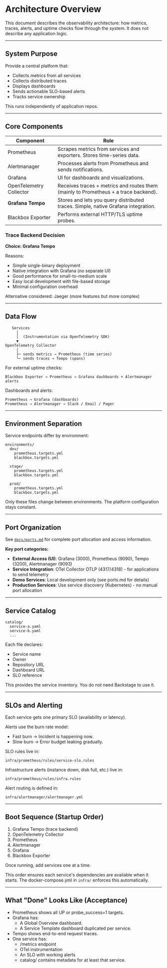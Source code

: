 # Architecture Overview

This document describes the observability architecture: how metrics, traces, alerts, and uptime checks flow through the system.
It does not describe any application logic.

---

## System Purpose

Provide a central platform that:

- Collects metrics from all services
- Collects distributed traces
- Displays dashboards
- Sends actionable SLO-based alerts
- Tracks service ownership

This runs independently of application repos.

---

## Core Components

| Component               | Role                                                                                |
| ----------------------- | ----------------------------------------------------------------------------------- |
| Prometheus              | Scrapes metrics from services and exporters. Stores time-series data.               |
| Alertmanager            | Processes alerts from Prometheus and sends notifications.                           |
| Grafana                 | UI for dashboards and visualizations.                                               |
| OpenTelemetry Collector | Receives traces + metrics and routes them (mainly to Prometheus + a trace backend). |
| **Grafana Tempo**       | Stores and lets you query distributed traces. Simple, native Grafana integration.   |
| Blackbox Exporter       | Performs external HTTP/TLS uptime probes.                                           |

### Trace Backend Decision

**Choice: Grafana Tempo**

Reasons:

- Simple single-binary deployment
- Native integration with Grafana (no separate UI)
- Good performance for small-to-medium scale
- Easy local development with file-based storage
- Minimal configuration overhead

Alternative considered: Jaeger (more features but more complex)

---

## Data Flow

```text
   Services
     │
     │  (Instrumentation via OpenTelemetry SDK)
     ▼
OpenTelemetry Collector
     │
     ├─ sends metrics → Prometheus (time series)
     └─ sends traces → Tempo (spans)
```

For external uptime checks:

```text
Blackbox Exporter → Prometheus → Grafana dashboards + Alertmanager alerts
```

Dashboards and alerts:

```text
Prometheus → Grafana (dashboards)
Prometheus → Alertmanager → Slack / Email / Pager
```

---

## Environment Separation

Service endpoints differ by environment:

```text
environments/
  dev/
    prometheus.targets.yml
    blackbox.targets.yml

  stage/
    prometheus.targets.yml
    blackbox.targets.yml

  prod/
    prometheus.targets.yml
    blackbox.targets.yml
```

Only these files change between environments.
The platform configuration stays constant.

---

## Port Organization

See [`docs/ports.md`](ports.md) for complete port allocation and access information.

**Key port categories:**
- **External Access (UI)**: Grafana (3000), Prometheus (9090), Tempo (3200), Alertmanager (9093)
- **Service Integration**: OTel Collector OTLP (4317/4318) - for applications to send telemetry
- **Demo Services**: Local development only (see ports.md for details)
- **Production Services**: Use service discovery (Kubernetes) - no manual port allocation

---

## Service Catalog

```text
catalog/
  service-a.yaml
  service-b.yaml
  ...
```

Each file declares:

- Service name
- Owner
- Repository URL
- Dashboard URL
- SLO reference

This provides the service inventory.
You do not need Backstage to use it.

---

## SLOs and Alerting

Each service gets one primary SLO (availability or latency).

Alerts use the burn rate model:

- Fast burn → Incident is happening now.
- Slow burn → Error budget leaking gradually.

SLO rules live in:

```text
infra/prometheus/rules/service-slo.rules
```

Infrastructure alerts (instance down, disk full, etc.) live in:

```text
infra/prometheus/rules/infra.rules
```

Alert routing is defined in:

```text
infra/alertmanager/alertmanager.yml
```

---

## Boot Sequence (Startup Order)

1. Grafana Tempo (trace backend)
2. OpenTelemetry Collector
3. Prometheus
4. Alertmanager
5. Grafana
6. Blackbox Exporter

Once running, add services one at a time.

This order ensures each service's dependencies are available when it starts.
The docker-compose.yml in `infra/` enforces this automatically.

---

## What "Done" Looks Like (Acceptance)

- Prometheus shows all UP or probe_success=1 targets.
- Grafana has:
  - A Global Overview dashboard.
  - A Service Template dashboard duplicated per service.
- Tempo shows end-to-end request traces.
- One service has:
  - /metrics endpoint
  - OTel instrumentation
  - An SLO with working alerts
  - catalog/ contains metadata for at least that service.
